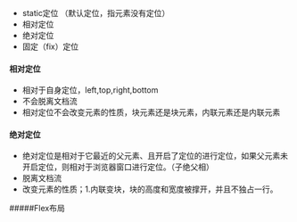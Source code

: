 - static定位   （默认定位，指元素没有定位）
- 相对定位
- 绝对定位
- 固定（fix）定位

#### 相对定位

- 相对于自身定位，left,top,right,bottom
- 不会脱离文档流
- 相对定位不会改变元素的性质，块元素还是块元素，内联元素还是内联元素



#### 绝对定位

- 绝对定位是相对于它最近的父元素、且开启了定位的进行定位，如果父元素未开启定位，则相对于浏览器窗口进行定位。（子绝父相）
- 脱离文档流
- 改变元素的性质；1.内联变块，块的高度和宽度被撑开，并且不独占一行。




#####Flex布局

